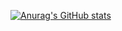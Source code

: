 [![Anurag's GitHub stats](https://github-readme-stats.vercel.app/api?username=Sparky7980)](https://github.com/anuraghazra/github-readme-stats)
